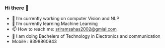### Hi there 👋

- 🔭 I’m currently working on computer Vision and NLP
- 🌱 I’m currently learning Machine Learning 
- 📫 How to reach me: sriramsahas2002@gmial.com
- 🏫 I am doing Bachelers of Technology in Electronics and communication
- Mobile : 9398860943
